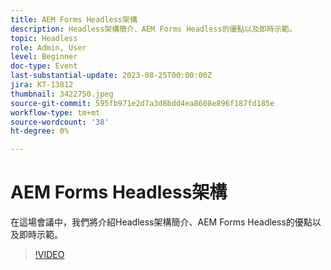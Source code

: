 ```yaml
---
title: AEM Forms Headless架構
description: Headless架構簡介、AEM Forms Headless的優點以及即時示範。
topic: Headless
role: Admin, User
level: Beginner
doc-type: Event
last-substantial-update: 2023-08-25T00:00:00Z
jira: KT-13812
thumbnail: 3422750.jpeg
source-git-commit: 595fb971e2d7a3d8bdd4ea8608e896f187fd185e
workflow-type: tm+mt
source-wordcount: '38'
ht-degree: 0%

---
```



# AEM Forms Headless架構

在這場會議中，我們將介紹Headless架構簡介、AEM Forms Headless的優點以及即時示範。

>[!VIDEO](https://video.tv.adobe.com/v/3422750/?learn=on)
